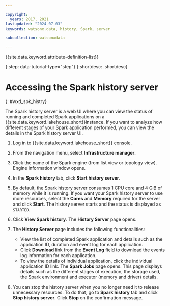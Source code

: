 ```yaml
---

copyright:
  years: 2017, 2021
lastupdated: "2024-07-03"
keywords: watsonx.data, history, Spark, server

subcollection: watsonxdata

---
```



{{site.data.keyword.attribute-definition-list}}


{:step: data-tutorial-type="step"}
{:shortdesc: .shortdesc}


# Accessing the Spark history server
{: #wxd_spk_histry}

The Spark history server is a web UI where you can view the status of running and completed Spark applications on a {{site.data.keyword.lakehouse_short}}instance. If you want to analyze how different stages of your Spark application performed, you can view the details in the Spark history server UI.


1. Log in to {{site.data.keyword.lakehouse_short}} console.
2. From the navigation menu, select **Infrastructure manager**.
1. Click the name of the Spark engine (from list view or topology view). Engine information window opens.
2. In the **Spark history** tab, click **Start history server**.
3. By default, the Spark history server consumes 1 CPU core and 4 GiB of memory while it is running. If you want your Spark history server to use more resources, select the **Cores** and **Memory** required for the server and click **Start**. The history server starts and the status is displayed as `STARTED`.
3. Click **View Spark history**. The **History Server** page opens.
4. The **History Server** page includes the following functionalities:

    * View the list of completed Spark application and details such as the application ID, duration and event log for each application.
    * Click **Download** link from the **Event Log** field to download the events log information for each application.
    * To view the details of individual application, click the individual application ID link. The **Spark Jobs** page opens. This page displays details such as the different stages of execution, the storage used, the Spark environment and executor (memory and driver) details.

5. You can stop the history server when you no longer need it to release unnecessary resources. To do that, go to **Spark history** tab and click **Stop history server**. Click **Stop** on the confirmation message.
